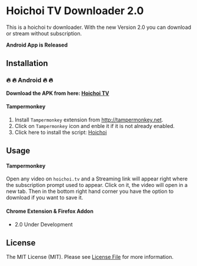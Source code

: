 # Hoichoi TV Downloader 2.0

This is a hoichoi tv downloader. With the new Version 2.0 you can download or stream without subscription.

**Android App is Released**

## Installation

### :fire: :fire: Android :fire: :fire:

**Download the APK from here: [Hoichoi TV](https://boitoi.in/hoichoi.apk)**

#### Tampermonkey

1. Install `Tampermonkey` extension from http://tampermonkey.net.
2. Click on `Tampermonkey` icon and enble it if it is not already enabled.
3. Click here to install the script: [Hoichoi](https://github.com/tzsk/hoichoi/raw/master/Hoichoi.user.js)

## Usage

#### Tampermonkey

Open any video on `hoichoi.tv` and a Streaming link will appear right where the subscription prompt used to appear. Click on it, the video will open in a new tab. Then in the bottom right hand corner you have the option to download if you want to save it.

#### Chrome Extension & Firefox Addon

- 2.0 Under Development

## License

The MIT License (MIT). Please see [License File](LICENSE) for more information.
